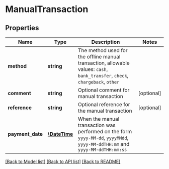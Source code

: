 # ManualTransaction

## Properties
Name | Type | Description | Notes
------------ | ------------- | ------------- | -------------
**method** | **string** | The method used for the offline manual transaction, allowable values: `cash`, `bank_transfer`, `check`, `chargeback`, `other` |
**comment** | **string** | Optional comment for manual transaction | [optional]
**reference** | **string** | Optional reference for the manual transaction | [optional]
**payment_date** | [**\DateTime**](\DateTime.md) | When the manual transaction was performed on the form `yyyy-MM-dd`, `yyyyMMdd`, `yyyy-MM-ddTHH:mm` and `yyyy-MM-ddTHH:mm:ss` |

[[Back to Model list]](../README.md#documentation-for-models) [[Back to API list]](../README.md#documentation-for-api-endpoints) [[Back to README]](../README.md)


